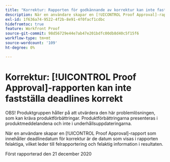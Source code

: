 ```yaml
---
title: "Korrektur: Rapporten för godkännande av korrektur kan inte fastställa deadlines korrekt"
description: När en användare skapar en [!UICONTROL Proof Approval]-rapport som innehåller deadlinedatum för korrektur är de datum som visas i rapporten felaktiga, vilket leder till felrapportering och felaktig information i resultaten.
exl-id: 1f636a74-9522-4f2b-8e91-4f0facf1cdbc
hidefromtoc: true
feature: Workfront Proof
source-git-commit: 98d56729e44e7ab47e201bdfc00db8d40c5f15f6
workflow-type: tm+mt
source-wordcount: '109'
ht-degree: 0%

---
```


# Korrektur: [!UICONTROL Proof Approval]-rapporten kan inte fastställa deadlines korrekt

<!--Converted to story-->

OBS! Produktgruppen håller på att utvärdera den här problemlösningen, som kan kräva produktförbättringar. Produktförbättringarna presenteras i produktmeddelandena och inte i underhållsuppdateringarna.

När en användare skapar en [!UICONTROL Proof Approval]-rapport som innehåller deadlinedatum för korrektur är de datum som visas i rapporten felaktiga, vilket leder till felrapportering och felaktig information i resultaten.

Först rapporterad den 21 december 2020
